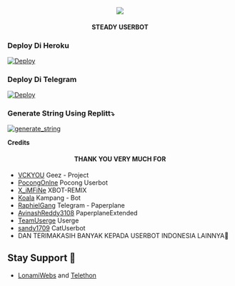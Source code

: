 <p align="center">
  <img src="https://telegra.ph/file/e7bac7390186c7fc40548.jpg">
</p>

<h4><p align="center"> STEADY USERBOT </p></h4>


### Deploy Di Heroku

[![Deploy](https://www.herokucdn.com/deploy/button.svg)](https://heroku.com/deploy?template=https://github.com/5GVckyy/SteadyUserbot)

### Deploy Di Telegram

[![Deploy](https://www.herokucdn.com/deploy/button.svg)](https://telegram.dog/XTZ_HerokuBot?start=NUdWY2t5eS9TdGVhZHl1c2VyYm90IG1hc3Rlcg)


### Generate String Using Replitt⤵️

<a href="https://replit.com/@Vckyou/Geez-String-Session#main.py"><img src="https://img.shields.io/badge/run-string__session.py-magenta?style=for-the-badge&logo=repl.it" alt="generate_string" /></a>

<detailss>
  <summary><b>Credits</b></summary>


<h4><p align="center"> THANK YOU VERY MUCH FOR </p></h4>

*   [VCKYOU](https://github.com/Vckyou/Geez-Project)    Geez - Project
*   [PocongOnlne](https://github.com/poocong/PocongUserbot)   Pocong Userbot
*   [X_iMFiNe](https://github.com/ximfine/xBot-Remix)    XBOT-REMIX
*   [Koala](https://github.com/ManusiaRakitan/Kampang-Bot)    Kampang - Bot
*   [RaphielGang](https://github.com/RaphielGang)    Telegram - Paperplane
*   [AvinashReddy3108](https://github.com/AvinashReddy3108)    PaperplaneExtended
*   [TeamUserge](https://github.com/UsergeTeam/Userge)    Userge
*   [sandy1709](https://github.com/sandy1709/catuserbot)    CatUserbot
*   DAN TERIMAKASIH BANYAK KEPADA USERBOT INDONESIA LAINNYA🙏


## Stay Support 🚀
*   [LonamiWebs](https://github.com/LonamiWebs/) and [Telethon](https://github.com/LonamiWebs/Telethon)
  
  
